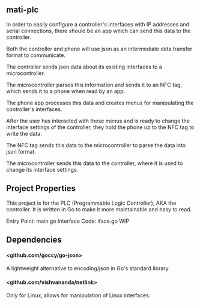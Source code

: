 ## mati-plc

In order to easily configure a controller's interfaces with IP addresses and
serial connections, there should be an app which can send this data to the
controller.

Both the controller and phone will use json as an intermediate data transfer
format to communicate.

The controller sends json data about its existing interfaces to a
microcontroller.

The microcontroller parses this information and sends it to an NFC tag, which
sends it to a phone when read by an app.

The phone app processes this data and creates menus for manipulating the
controller's interfaces.

After the user has interacted with these menus and is ready to change the
interface settings of the controller, they hold the phone up to the NFC tag to
write the data.

The NFC tag sends this data to the microcontroller to parse the data into json
format.

The microcontroller sends this data to the controller, where it is used to
change its interface settings.

## Project Properties

This project is for the PLC (Programmable Logic Controller), AKA the controller.
It is written in Go to make it more maintainable and easy to read.

Entry Point: main.go
Interface Code: iface.go
WIP

## Dependencies

#### <github.com/goccy/go-json>
A lightweight alternative to encoding/json in Go's standard library.

#### <github.com/vishvananda/netlink>
Only for Linux, allows for manipulation of Linux interfaces.
